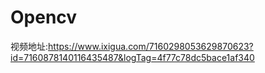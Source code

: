 # Opencv

视频地址:https://www.ixigua.com/7160298053629870623?id=7160878140116435487&logTag=4f77c78dc5bace1af340


